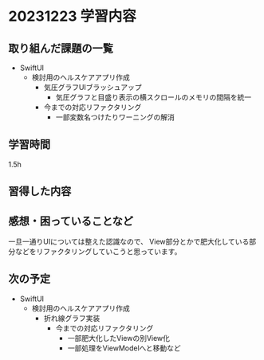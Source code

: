 # 20231223 学習内容

## 取り組んだ課題の一覧

- SwiftUI
  - 検討用のヘルスケアアプリ作成
    - 気圧グラフUIブラッシュアップ
      - 気圧グラフと目盛り表示の横スクロールのメモリの間隔を統一
    - 今までの対応リファクタリング
      - 一部変数名つけたりワーニングの解消

## 学習時間

1.5h

## 習得した内容

## 感想・困っていることなど

一旦一通りUIについては整えた認識なので、
View部分とかで肥大化している部分などをリファクタリングしていこうと思っています。

## 次の予定

- SwiftUI
  - 検討用のヘルスケアアプリ作成
    - 折れ線グラフ実装
      - 今までの対応リファクタリング
        - 一部肥大化したViewの別View化
        - 一部処理をViewModelへと移動など